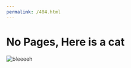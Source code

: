 ```yaml
---
permalink: /404.html
---
```


# No Pages, Here is a cat

![bleeeeh](https://i.kym-cdn.com/photos/images/newsfeed/002/476/017/979)